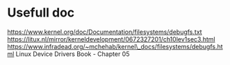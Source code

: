 # Usefull doc
https://www.kernel.org/doc/Documentation/filesystems/debugfs.txt
https://litux.nl/mirror/kerneldevelopment/0672327201/ch10lev1sec3.html
https://www.infradead.org/~mchehab/kernel\_docs/filesystems/debugfs.html
Linux Device Drivers Book - Chapter 05
